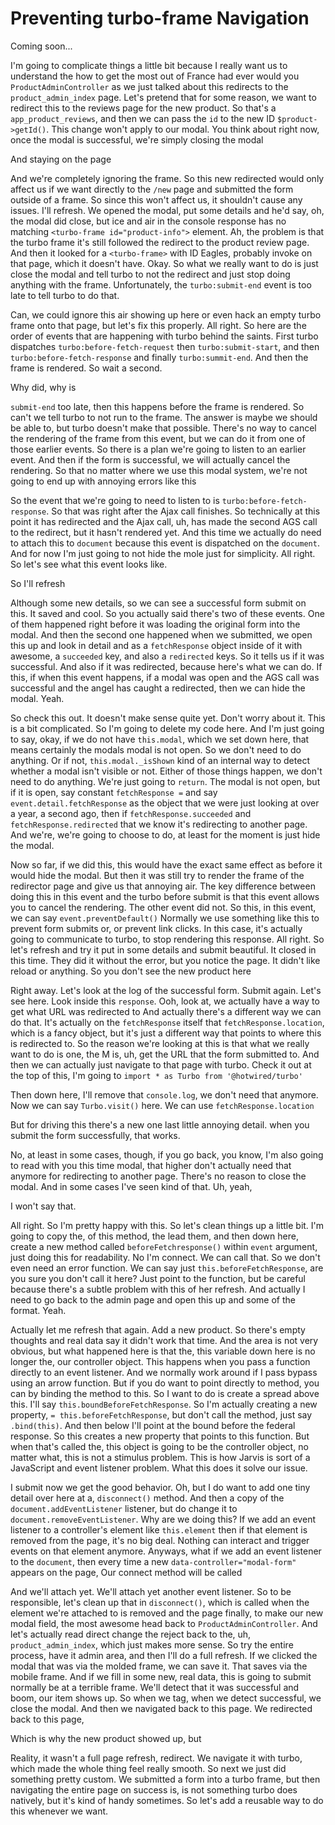 # Preventing turbo-frame Navigation

Coming soon...

I'm going to complicate
things a little bit because I really want us to understand the how to get the most
out of France had ever would you `ProductAdminController` as we just talked about
this redirects to the `product_admin_index` page. Let's pretend that
for some reason, we want to redirect this to the reviews page for the new product. So
that's a `app_product_reviews`, and then we can pass the `id` to the new ID
`$product->getId()`. This change won't apply to our modal. You think about right now, once the
modal is successful, we're simply closing the modal

And staying on the page

And we're completely ignoring the frame. So this new redirected would only affect us
if we want directly to the `/new` page and submitted the form outside of a frame. So
since this won't affect us, it shouldn't cause any issues. I'll refresh. We opened
the modal, put some details and he'd say, oh, the modal did close, but ice and air in
the console response has no matching `<turbo-frame id="product-info">` element. Ah,
the problem is that the turbo frame it's still followed the redirect to the product
review page. And then it looked for a `<turbo-frame>` with ID Eagles, probably invoke on
that page, which it doesn't have. Okay. So what we really want to do is just close
the modal and tell turbo to not the redirect and just stop doing anything with the
frame. Unfortunately, the `turbo:submit-end` event is too late to tell turbo
to do that.

Can, we could ignore this air showing up here or even hack an empty turbo frame onto
that page, but let's fix this properly. All right. So here are the order of events
that are happening with turbo behind the saints. First turbo dispatches
`turbo:before-fetch-request` then `turbo:submit-start`, and then
`turbo:before-fetch-response` and finally `turbo:summit-end`.
And then the frame is rendered. So wait a second.

Why did, why is

`submit-end` too late, then this happens before the frame is rendered. So can't we tell
turbo to not run to the frame. The answer is maybe we should be able to, but turbo
doesn't make that possible. There's no way to cancel the rendering of the frame from
this event, but we can do it from one of those earlier events. So there is a plan
we're going to listen to an earlier event. And then if the form is successful, we
will actually cancel the rendering. So that no matter where we use this modal system,
we're not going to end up with annoying errors like this

So the event that we're going to need to listen to is `turbo:before-fetch-response`. So
that was right after the Ajax call finishes. So technically at this point it has
redirected and the Ajax call, uh, has made the second AGS call to the redirect, but
it hasn't rendered yet. And this time we actually do need to attach this to `document`
because this event is dispatched on the `document`. And for now I'm just going to not
hide the mole just for simplicity. All right. So let's see what this event looks
like.

So I'll refresh

Although some new details, so we can see a successful form submit on this. It saved
and cool. So you actually said there's two of these events. One of them happened
right before it was loading the original form into the modal. And then the second one
happened when we submitted, we open this up and look in detail and as a
`fetchResponse` object inside of it with awesome, a `succeeded` key, and also a `redirected`
keys. So it tells us if it was successful. And also if it was redirected, because
here's what we can do. If this, if when this event happens, if a modal was open and
the AGS call was successful and the angel has caught a redirected, then we can hide
the modal. Yeah.

So check this out. It doesn't make sense quite yet. Don't worry about it. This is a
bit complicated. So I'm going to delete my code here. And I'm just going to say,
okay, if we do not have `this.modal`, which we set down here, that means certainly the
modals modal is not open. So we don't need to do anything. Or if not,
`this.modal._isShown` kind of an internal way to detect whether a modal isn't visible or not.
Either of those things happen, we don't need to do anything. We're just going to
`return`. The modal is not open, but if it is open, say constant `fetchResponse =` and
say `event.detail.fetchResponse` as the object that we were just looking at
over a year, a second ago, then if `fetchResponse.succeeded` and `fetchResponse.redirected`
that we know it's redirecting to another page. And we're, we're going to
choose to do, at least for the moment is just hide the modal.

Now so far, if we did this, this would have the exact same effect as before it would
hide the modal. But then it was still try to render the frame of the redirector page
and give us that annoying air. The key difference between doing this in this event
and the turbo before submit is that this event allows you to cancel the rendering.
The other event did not. So this, in this event, we can say `event.preventDefault()`
Normally we use something like this to prevent form submits or, or prevent
link clicks. In this case, it's actually going to communicate to turbo, to stop
rendering this response. All right. So let's refresh and try it put in some details
and submit beautiful. It closed in this time. They did it without the error, but you
notice the page. It didn't like reload or anything. So you don't see the new product
here

Right away.
Let's look at the log of the successful form. Submit again. Let's see here.
Look inside this `response`. Ooh, look at, we actually have a way to get
what URL was redirected to
And actually there's a different way we can do that. It's actually on the `fetchResponse`
itself that `fetchResponse.location`, which is a fancy object, but it's
just a different way that points to where this is redirected to. So the reason we're
looking at this is that what we really want to do is one, the M is, uh, get the URL
that the form submitted to. And then we can actually just navigate to that page with
turbo.  Check it out at the top of this, I'm going to
`import * as Turbo from '@hotwired/turbo'`

Then down here, I'll remove that `console.log`, we don't need that anymore. Now
we can say `Turbo.visit()` here. We can use `fetchResponse.location`

But for driving this there's a new one last little annoying detail.
when you submit the form successfully, that works.

No, at least in some cases, though, if you go back, you know, I'm also going to read
with you this time modal, that higher don't actually need that anymore for
redirecting to another page. There's no reason to close the modal. And in some cases
I've seen kind of that. Uh, yeah,

I won't say that.

All right. So I'm pretty happy with this. So let's clean things up a little bit. I'm
going to copy the, of this method, the lead them, and then down here, create a new
method called `beforeFetchresponse()` within `event` argument, just doing this for
readability. No I'm connect. We can call that. So we don't even need an error
function. We can say just `this.beforeFetchResponse`, are you sure you don't call it
here? Just point to the function, but be careful because there's a subtle problem
with this of her refresh. And actually I need to go back to the admin page and open
this up and some of the format. Yeah.

Actually let me refresh that again. Add a new product. So there's empty thoughts and
real data say it didn't work that time. And the area is not very obvious, but what
happened here is that the, this variable down here is no longer the, our controller
object. This happens when you pass a function directly to an event listener. And we
normally work around if I pass bypass using an arrow function. But if you do want to point
directly to method, you can by binding the method to this. So I want to do is create
a spread above this. I'll say `this.boundBeforeFetchResponse`. So I'm actually
creating a new property, `= this.beforeFetchResponse`, but don't call the method, just
say `.bind(this)`. And then below I'll point at the bound before the federal
response. So this creates a new property that points to this function. But when
that's called the, this object is going to be the controller object, no matter what,
this is not a stimulus problem. This is how Jarvis is sort of a JavaScript and event
listener problem. What this does it solve our issue.

I submit now we get the good behavior. Oh, but I do want to add one tiny detail over
here at a, `disconnect()` method. And then a copy of the `document.addEventListener`
listener, but do change it to `document.removeEventListener`. Why are we doing this?
If we add an event listener to a controller's element like `this.element` then if that
element is removed from the page, it's no big deal. Nothing can interact and trigger
events on that element anymore. Anyways, what if we add an event listener to the
`document`, then every time a new `data-controller="modal-form"` appears on the page,
Our connect method will be called

And we'll attach yet. We'll attach yet another event listener. So to be responsible,
let's clean up that in `disconnect()`, which is called when the element we're attached
to is removed and the page finally, to make our new modal field, the most awesome
head back to `ProductAdminController`. And let's actually read direct change the
reject back to the, uh, `product_admin_index`, which just makes more sense. So try the
entire process, have it admin area, and then I'll do a full refresh. If we clicked
the modal that was via the molded frame, we can save it. That saves via the mobile
frame. And if we fill in some new, real data, this is going to submit normally be at
a terrible frame. We'll detect that it was successful and boom, our item shows up. So
when we tag, when we detect successful, we close the modal. And then we navigated
back to this page. We redirected back to this page,

Which is why the new product showed up, but

Reality, it wasn't a full page refresh, redirect. We navigate it with turbo, which
made the whole thing feel really smooth. So next we just did something pretty custom.
We submitted a form into a turbo frame, but then navigating the entire page on
success is, is not something turbo does natively, but it's kind of handy sometimes.
So let's add a reusable way to do this whenever we want.
